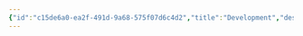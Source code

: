 ```yaml
---
{"id":"c15de6a0-ea2f-491d-9a68-575f07d6c4d2","title":"Development","description":"Overview of Development Essays Tag.","publish":true,"date_created":"Wednesday, March 12th 2025, 2:31:32 am","date_modified":"Wednesday, March 12th 2025, 2:34:03 am","editing_lock":true,"live_preview":true,"cssclasses":["mado-heading"],"PassFrontmatter":true}
---
```



